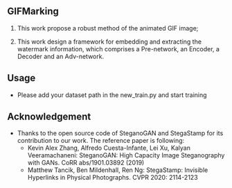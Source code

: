 ## GIFMarking

1. This work propose a robust  method  of the animated GIF image;

2. This work design a framework for embedding and extracting the watermark information, which comprises a Pre-network, an Encoder, a Decoder and an Adv-network. 

## Usage

* Please add your dataset path in the new_train.py and start training

## Acknowledgement

* Thanks to the open source code of SteganoGAN and StegaStamp for its contribution to our work. The reference paper is following:
  * Kevin Alex Zhang, Alfredo Cuesta-Infante, Lei Xu, Kalyan Veeramachaneni: SteganoGAN: High Capacity Image Steganography with GANs. CoRR abs/1901.03892 (2019)
  *   Matthew Tancik, Ben Mildenhall, Ren Ng: StegaStamp: Invisible Hyperlinks in Physical Photographs. CVPR 2020: 2114-2123
